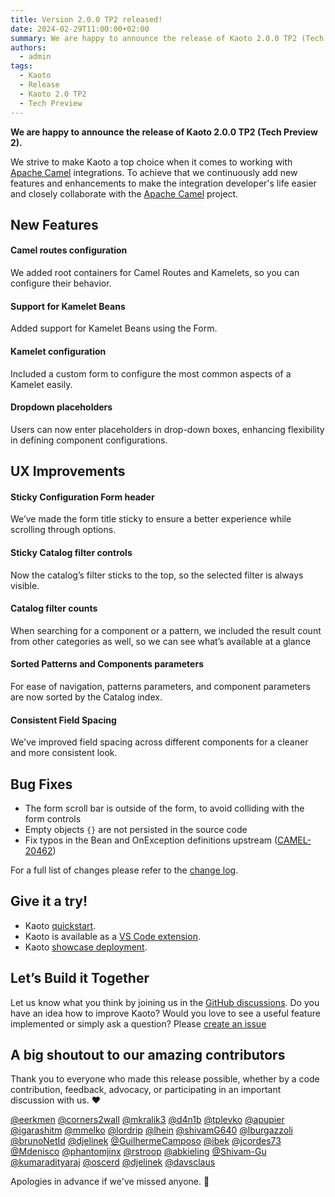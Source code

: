 ```yaml
---
title: Version 2.0.0 TP2 released!
date: 2024-02-29T11:00:00+02:00
summary: We are happy to announce the release of Kaoto 2.0.0 TP2 (Tech Preview 2).
authors:
  - admin
tags:
  - Kaoto
  - Release
  - Kaoto 2.0 TP2
  - Tech Preview
---
```

**We are happy to announce the release of Kaoto 2.0.0 TP2 (Tech Preview 2).** 

We strive to make Kaoto a top choice when it comes to working with [Apache Camel](https://camel.apache.org/) integrations. To achieve that we continuously add new features and enhancements to make the integration developer's life easier and closely collaborate with the [Apache Camel](https://camel.apache.org/) project.

## New Features

#### Camel routes configuration
We added root containers for Camel Routes and Kamelets, so you can configure their behavior.

#### Support for Kamelet Beans
Added support for Kamelet Beans using the Form.

#### Kamelet configuration
Included a custom form to configure the most common aspects of a Kamelet easily.

#### Dropdown placeholders
Users can now enter placeholders in drop-down boxes, enhancing flexibility in defining component configurations.


## UX Improvements

#### Sticky Configuration Form header
We’ve made the form title sticky to ensure a better experience while scrolling through options.

#### Sticky Catalog filter controls
Now the catalog’s filter sticks to the top, so the selected filter is always visible.

#### Catalog filter counts
When searching for a component or a pattern, we included the result count from other categories as well, so we can see what’s available at a glance

#### Sorted Patterns and Components parameters
For ease of navigation, patterns parameters,  and component parameters are now sorted by the Catalog index.

#### Consistent Field Spacing
We've improved field spacing across different components for a cleaner and more consistent look.

## Bug Fixes

* The form scroll bar is outside of the form, to avoid colliding with the form controls
* Empty objects `{}` are not persisted in the source code
* Fix typos in the Bean and OnException definitions upstream ([CAMEL-20462](https://issues.apache.org/jira/browse/CAMEL-20462))

For a full list of changes please refer to the [change log](https://github.com/KaotoIO/kaoto-next/releases/tag/2.0.0-TP2).

## Give it a try!

* Kaoto [quickstart](/docs/quickstart/).
* Kaoto is available as a [VS Code extension](https://marketplace.visualstudio.com/items?itemName=redhat.vscode-kaoto).
* Kaoto [showcase deployment](https://red.ht/kaoto).

## Let’s Build it Together

Let us know what you think by joining us in the [GitHub discussions](https://github.com/orgs/KaotoIO/discussions).
Do you have an idea how to improve Kaoto? Would you love to see a useful feature implemented or simply ask a question? Please [create an issue](https://github.com/KaotoIO/kaoto-next/issues/new/choose)

## A big shoutout to our amazing contributors
Thank you to everyone who made this release possible, whether by a code contribution, feedback, advocacy, or participating in an important discussion with us. ❤️

[@eerkmen](https://github.com/eerkmen) [@corners2wall](https://github.com/corners2wall) [@mkralik3](https://github.com/mkralik3) [@d4n1b](https://github.com/d4n1b) [@tplevko](https://github.com/tplevko) [@apupier](https://github.com/apupier) [@igarashitm](https://github.com/igarashitm) [@mmelko](https://github.com/mmelko) [@lordrip](https://github.com/lordrip) [@lhein](https://github.com/lhein) [@shivamG640](https://github.com/shivamG640) [@lburgazzoli](https://github.com/lburgazzoli) [@brunoNetId](https://github.com/brunoNetId) [@djelinek](https://github.com/djelinek) [@GuilhermeCamposo](https://github.com/GuilhermeCamposo) [@ibek](https://github.com/ibek) [@jcordes73](https://github.com/jcordes73) [@Mdenisco](https://github.com/Mdenisco) [@phantomjinx](https://github.com/phantomjinx) [@rstroop](https://github.com/rstroop) [@abkieling](https://github.com/abkieling) [@Shivam-Gu](https://github.com/Shivam-Gu) [@kumaradityaraj](https://github.com/kumaradityaraj) [@oscerd](https://github.com/oscerd) [@djelinek](https://github.com/djelinek) [@davsclaus](https://github.com/davsclaus)

Apologies in advance if we've missed anyone. 🙂
